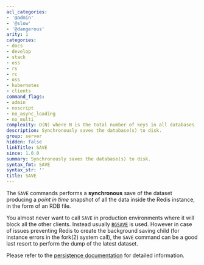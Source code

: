 ```yaml
---
acl_categories:
- '@admin'
- '@slow'
- '@dangerous'
arity: 1
categories:
- docs
- develop
- stack
- oss
- rs
- rc
- oss
- kubernetes
- clients
command_flags:
- admin
- noscript
- no_async_loading
- no_multi
complexity: O(N) where N is the total number of keys in all databases
description: Synchronously saves the database(s) to disk.
group: server
hidden: false
linkTitle: SAVE
since: 1.0.0
summary: Synchronously saves the database(s) to disk.
syntax_fmt: SAVE
syntax_str: ''
title: SAVE
---
```

The `SAVE` commands performs a **synchronous** save of the dataset producing a
_point in time_ snapshot of all the data inside the Redis instance, in the form
of an RDB file.

You almost never want to call `SAVE` in production environments where it will
block all the other clients.
Instead usually [`BGSAVE`](/commands/bgsave) is used.
However in case of issues preventing Redis to create the background saving child
(for instance errors in the fork(2) system call), the `SAVE` command can be a
good last resort to perform the dump of the latest dataset.

Please refer to the [persistence documentation][tp] for detailed information.

[tp]: /topics/persistence
